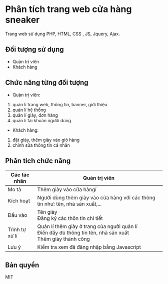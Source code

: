 # Phân tích trang web cửa hàng sneaker


Trang web sử dụng PHP, HTML, CSS , JS, Jquery, Ajax.

## Đối tượng sử dụng
- Quản trị viên
- Khách hàng
## Chức năng từng đối tượng
- Quản trị viên:
1. quản lí trang web, thông tin, banner, giới thiệu
2. quản lí hệ thống
3. quản lí giày, đơn hàng
4. quản lí tài khoản người dùng
- Khách hàng:
1. đặt giày, thêm giày vào giỏ hàng
3. chỉnh sữa thông tin cá nhân

## Phân tích chức năng 

| Các tác nhân | Quản trị viên |
| ------ | ------ |
| Mo tả | Thêm giày vào cữa hàngí |
| Kích hoạt | Người dùng thêm giày vào cửa hàng với các thông tin như: tên, nhà sản xuất,... |
| Đầu vào | Tên giày <br> Đăng ký các thôn tin chi tiết |
| Trình tự xử lí | Quản lí thêm giày ở trang của người quản lí <br> Điền đầy đủ thông tin tên, nhà sản xuất <br> Thêm giày thành công |
| Lưu ý | Kiểm tra xem đã đăng nhập bằng Javascript |
## Bản quyền
MIT

